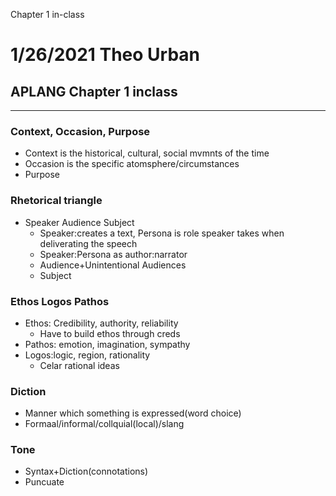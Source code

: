Chapter 1 in-class

# 1/26/2021 Theo Urban
## APLANG Chapter 1 inclass
***
### Context, Occasion, Purpose
 - Context is the historical, cultural, social mvmnts of the time
 - Occasion is the specific atomsphere/circumstances
 - Purpose

### Rhetorical triangle
 - Speaker Audience Subject
	 - Speaker:creates a text, Persona is role speaker takes when deliverating the speech
	 - Speaker:Persona as author:narrator
	 - Audience+Unintentional Audiences
	 - Subject

### Ethos Logos Pathos
 - Ethos: Credibility, authority, reliability
	 - Have to build ethos through creds
 - Pathos: emotion, imagination, sympathy
 - Logos:logic, region, rationality
	 - Celar rational ideas

### Diction
 - Manner which something is expressed(word choice)
 - Formaal/informal/collquial(local)/slang

### Tone
 - Syntax+Diction(connotations)
 - Puncuate